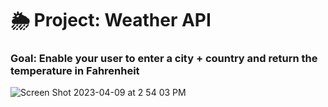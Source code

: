 # 🌦 Project: Weather API

### Goal: Enable your user to enter a city + country and return the temperature in Fahrenheit

![Screen Shot 2023-04-09 at 2 54 03 PM](https://user-images.githubusercontent.com/126643073/230791317-1a20414c-7bcd-4bd7-be04-d3219b71d94b.png)


